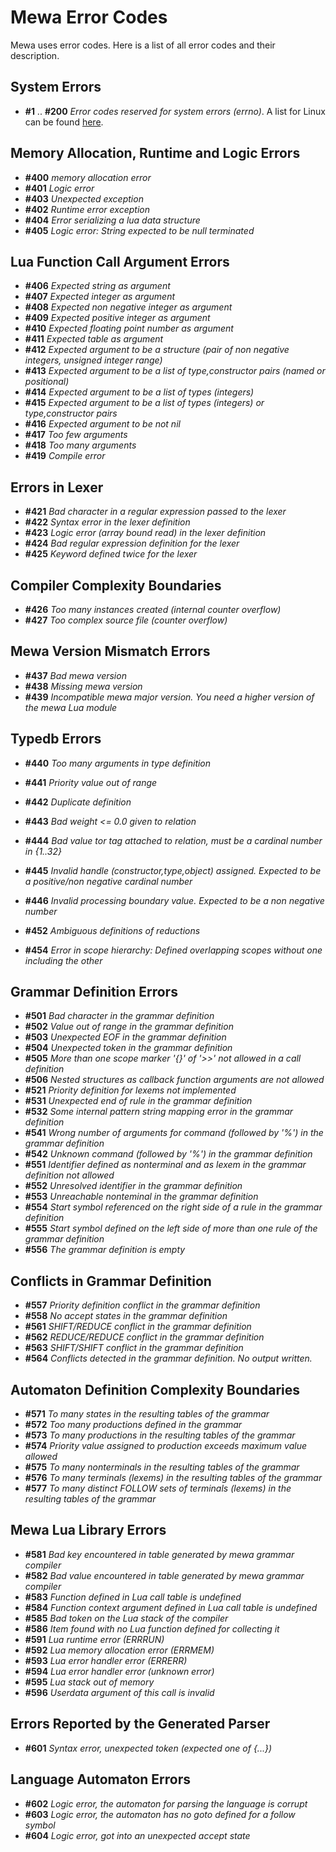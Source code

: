 # Mewa Error Codes
Mewa uses error codes. Here is a list of all error codes and their description.

## System Errors
+ **#1** .. **#200** _Error codes reserved for system errors (errno)_.
A list for Linux can be found [here](https://nuetzlich.net/errno.html).

## Memory Allocation, Runtime and Logic Errors
+ **#400**   _memory allocation error_
+ **#401**   _Logic error_
+ **#403**   _Unexpected exception_
+ **#402**   _Runtime error exception_
+ **#404**   _Error serializing a lua data structure_
+ **#405**   _Logic error: String expected to be null terminated_

## Lua Function Call Argument Errors
+ **#406**   _Expected string as argument_
+ **#407**   _Expected integer as argument_
+ **#408**   _Expected non negative integer as argument_
+ **#409**   _Expected positive integer as argument_
+ **#410**   _Expected floating point number as argument_
+ **#411**   _Expected table as argument_
+ **#412**   _Expected argument to be a structure (pair of non negative integers, unsigned integer range)_
+ **#413**   _Expected argument to be a list of type,constructor pairs (named or positional)_
+ **#414**   _Expected argument to be a list of types (integers)_
+ **#415**   _Expected argument to be a list of types (integers) or type,constructor pairs_
+ **#416**   _Expected argument to be not nil_
+ **#417**   _Too few arguments_
+ **#418**   _Too many arguments_
+ **#419**	_Compile error_

## Errors in Lexer
+ **#421**   _Bad character in a regular expression passed to the lexer_
+ **#422**   _Syntax error in the lexer definition_
+ **#423**   _Logic error (array bound read) in the lexer definition_
+ **#424**   _Bad regular expression definition for the lexer_
+ **#425**   _Keyword defined twice for the lexer_

## Compiler Complexity Boundaries
+ **#426**   _Too many instances created (internal counter overflow)_
+ **#427**   _Too complex source file (counter overflow)_

## Mewa Version Mismatch Errors
+ **#437**   _Bad mewa version_
+ **#438**   _Missing mewa version_
+ **#439**   _Incompatible mewa major version. You need a higher version of the mewa Lua module_

## Typedb Errors
+ **#440**   _Too many arguments in type definition_
+ **#441**   _Priority value out of range_
+ **#442**   _Duplicate definition_
+ **#443**   _Bad weight <= 0.0 given to relation_
+ **#444**   _Bad value tor tag attached to relation, must be a cardinal number in {1..32}_
+ **#445**   _Invalid handle (constructor,type,object) assigned. Expected to be a positive/non negative cardinal number_
+ **#446**   _Invalid processing boundary value. Expected to be a non negative number_

+ **#452**   _Ambiguous definitions of reductions_
+ **#454**   _Error in scope hierarchy: Defined overlapping scopes without one including the other_

## Grammar Definition Errors
+ **#501**   _Bad character in the grammar definition_
+ **#502**   _Value out of range in the grammar definition_
+ **#503**   _Unexpected EOF in the grammar definition_
+ **#504**   _Unexpected token in the grammar definition_
+ **#505**   _More than one scope marker '{}' of '>>' not allowed in a call definition_
+ **#506**   _Nested structures as callback function arguments are not allowed_
+ **#521**   _Priority definition for lexems not implemented_
+ **#531**   _Unexpected end of rule in the grammar definition_
+ **#532**   _Some internal pattern string mapping error in the grammar definition_
+ **#541**   _Wrong number of arguments for command (followed by '%') in the grammar definition_
+ **#542**   _Unknown command (followed by '%') in the grammar definition_
+ **#551**   _Identifier defined as nonterminal and as lexem in the grammar definition not allowed_
+ **#552**   _Unresolved identifier in the grammar definition_
+ **#553**   _Unreachable nonteminal in the grammar definition_
+ **#554**   _Start symbol referenced on the right side of a rule in the grammar definition_
+ **#555**   _Start symbol defined on the left side of more than one rule of the grammar definition_
+ **#556**   _The grammar definition is empty_

## Conflicts in Grammar Definition
+ **#557**   _Priority definition conflict in the grammar definition_
+ **#558**   _No accept states in the grammar definition_
+ **#561**   _SHIFT/REDUCE conflict in the grammar definition_
+ **#562**   _REDUCE/REDUCE conflict in the grammar definition_
+ **#563**   _SHIFT/SHIFT conflict in the grammar definition_
+ **#564**   _Conflicts detected in the grammar definition. No output written._

## Automaton Definition Complexity Boundaries
+ **#571**   _To many states in the resulting tables of the grammar_
+ **#572**   _Too many productions defined in the grammar_
+ **#573**   _To many productions in the resulting tables of the grammar_
+ **#574**   _Priority value assigned to production exceeds maximum value allowed_
+ **#575**   _To many nonterminals in the resulting tables of the grammar_
+ **#576**   _To many terminals (lexems) in the resulting tables of the grammar_
+ **#577**   _To many distinct FOLLOW sets of terminals (lexems) in the resulting tables of the grammar_

## Mewa Lua Library Errors
+ **#581**   _Bad key encountered in table generated by mewa grammar compiler_
+ **#582**   _Bad value encountered in table generated by mewa grammar compiler_
+ **#583**   _Function defined in Lua call table is undefined_
+ **#584**   _Function context argument defined in Lua call table is undefined_
+ **#585**   _Bad token on the Lua stack of the compiler_
+ **#586**   _Item found with no Lua function defined for collecting it_
+ **#591**   _Lua runtime error (ERRRUN)_
+ **#592**   _Lua memory allocation error (ERRMEM)_
+ **#593**   _Lua error handler error (ERRERR)_
+ **#594**   _Lua error handler error (unknown error)_
+ **#595**   _Lua stack out of memory_
+ **#596**   _Userdata argument of this call is invalid_

## Errors Reported by the Generated Parser
+ **#601**   _Syntax error, unexpected token (expected one of {...})_

## Language Automaton Errors
+ **#602**   _Logic error, the automaton for parsing the language is corrupt_
+ **#603**   _Logic error, the automaton has no goto defined for a follow symbol_
+ **#604**   _Logic error, got into an unexpected accept state_

